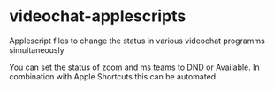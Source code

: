 # videochat-applescripts
Applescript files to change the status in various videochat programms simultaneously

You can set the status of zoom and ms teams to DND or Available. In combination with Apple Shortcuts this can be automated.
